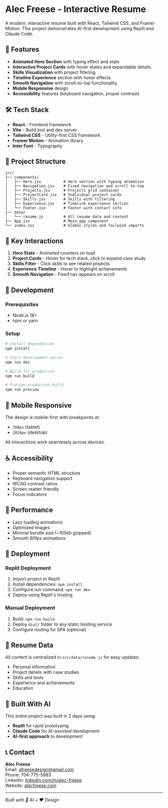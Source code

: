 # Alec Freese - Interactive Resume

A modern, interactive resume built with React, Tailwind CSS, and Framer Motion. This project demonstrates AI-first development using Replit and Claude Code.

## 🚀 Features

- **Animated Hero Section** with typing effect and stats
- **Interactive Project Cards** with hover states and expandable details
- **Skills Visualization** with project filtering
- **Timeline Experience** section with hover effects
- **Smooth Navigation** with scroll-to-top functionality
- **Mobile Responsive** design
- **Accessibility** features (keyboard navigation, proper contrast)

## 🛠️ Tech Stack

- **React** - Frontend framework
- **Vite** - Build tool and dev server
- **Tailwind CSS** - Utility-first CSS framework
- **Framer Motion** - Animation library
- **Inter Font** - Typography

## 📁 Project Structure

```
src/
├── components/
│   ├── Hero.jsx          # Hero section with typing animation
│   ├── Navigation.jsx    # Fixed navigation and scroll-to-top
│   ├── Projects.jsx      # Projects grid container
│   ├── ProjectCard.jsx   # Individual project cards
│   ├── Skills.jsx        # Skills with filtering
│   ├── Experience.jsx    # Timeline experience section
│   └── Footer.jsx        # Footer with contact info
├── data/
│   └── resume.js         # All resume data and content
├── App.jsx               # Main app component
└── index.css             # Global styles and Tailwind imports
```

## 🎨 Key Interactions

1. **Hero Stats** - Animated counters on load
2. **Project Cards** - Hover for tech stack, click to expand case study
3. **Skills Filter** - Click skills to see related projects
4. **Experience Timeline** - Hover to highlight achievements
5. **Smooth Navigation** - Fixed nav appears on scroll

## 🚀 Development

### Prerequisites
- Node.js 18+ 
- npm or yarn

### Setup
```bash
# Install dependencies
npm install

# Start development server
npm run dev

# Build for production
npm run build

# Preview production build
npm run preview
```

## 📱 Mobile Responsive

The design is mobile-first with breakpoints at:
- `768px` (tablet)
- `1024px` (desktop)

All interactions work seamlessly across devices.

## ♿ Accessibility

- Proper semantic HTML structure
- Keyboard navigation support
- WCAG contrast ratios
- Screen reader friendly
- Focus indicators

## 🎯 Performance

- Lazy loading animations
- Optimized images
- Minimal bundle size (~105kb gzipped)
- Smooth 60fps animations

## 🚀 Deployment

### Replit Deployment
1. Import project to Replit
2. Install dependencies: `npm install`
3. Configure run command: `npm run dev`
4. Deploy using Replit's hosting

### Manual Deployment
1. Build: `npm run build`
2. Deploy `dist/` folder to any static hosting service
3. Configure routing for SPA (optional)

## 📄 Resume Data

All content is centralized in `src/data/resume.js` for easy updates:
- Personal information
- Project details with case studies
- Skills and tools
- Experience and achievements
- Education

## 🤖 Built With AI

This entire project was built in 2 days using:
- **Replit** for rapid prototyping
- **Claude Code** for AI-assisted development
- **AI-first approach** to development

## 📞 Contact

**Alec Freese**  
Email: afreesedesign@gmail.com  
Phone: 704-775-5983  
LinkedIn: [linkedin.com/in/alec-freese](https://linkedin.com/in/alec-freese)  
Website: [alecfreese.com](https://alecfreese.com)

---

*Built with 🤖 AI + ❤️ Design*
